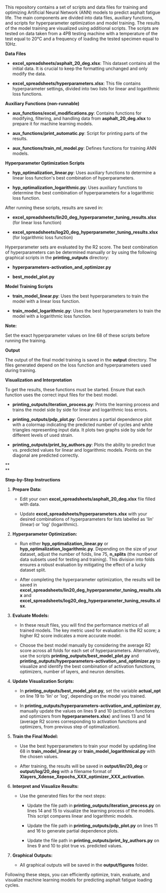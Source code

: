 This repository contains a set of scripts and data files for training
and optimizing Artificial Neural Network (ANN) models to predict asphalt
fatigue life. The main components are divided into data files, auxiliary
functions, and scripts for hyperparameter optimization and model
training. The results of the model training are visualized using
additional scripts. The scripts are tested on data taken from a 4PB
testing machine with a temperature of the test equal to 20°C and a
frequency of loading the tested specimen equal to 10Hz.

**Data Files**

-   **excel_spreadsheets/asphalt_20_deg.xlsx**: This dataset contains
    all the initial data. It is crucial to keep the formatting unchanged
    and only modify the data.

-   **excel_spreadsheets/hyperparameters.xlsx**: This file contains
    hyperparameter settings, divided into two lists for linear and
    logarithmic loss functions.

**Auxiliary Functions (non-runnable)**

-   **aux_functions/excel_modifications.py**: Contains functions for
    modifying, filtering, and handling data from **asphalt_20_deg.xlsx**
    to prepare it for machine learning models.

-   **aux_functions/print_automatic.py**: Script for printing parts of
    the results.

-   **aux_functions/train_ml_model.py**: Defines functions for training
    ANN models.

**Hyperparameter Optimization Scripts**

-   **hyp_optimalization_linear.py**: Uses auxiliary functions to
    determine a linear loss function\'s best combination of
    hyperparameters.

-   **hyp_optimalization_logarithmic.py**: Uses auxiliary functions to
    determine the best combination of hyperparameters for a logarithmic
    loss function.

After running these scripts, results are saved in:

-   **excel_spreadsheets/lin20_deg_hyperparameter_tuning_results.xlsx**
    (for linear loss function)

-   **excel_spreadsheets/log20_deg_hyperparameter_tuning_results.xlsx**
    (for logarithmic loss function)

Hyperparameter sets are evaluated by the R2 score. The best combination
of hyperparameters can be determined manually or by using the following
graphical scripts in the **printing_outputs** directory:

-   **hyperparameters-activation_and_optimizer.py**

-   **best_model_plot.py**

**Model Training Scripts**

-   **train_model_linear.py**: Uses the best hyperparameters to train
    the model with a linear loss function.

-   **train_model_logarithmic.py**: Uses the best hyperparameters to
    train the model with a logarithmic loss function.

**Note:**

Set the exact hyperparameter values on line 68 of these scripts before
running the training.

**Output**

The output of the final model training is saved in the **output**
directory. The files generated depend on the loss function and
hyperparameters used during training.

**Visualization and Interpretation**

To get the results, these functions must be started. Ensure that each
function uses the correct input files for the best model.

-   **printing_outputs/iteration_process.py**: Prints the learning
    process and trains the model side by side for linear and logarithmic
    loss errors.

-   **printing_outputs/pdp_plot.py**: Generates a partial dependence
    plot with a colormap indicating the predicted number of cycles and
    white triangles representing input data. It plots two graphs side by
    side for different levels of used strain.

-   **printing_outputs/print_by_authors.py**: Plots the ability to
    predict true vs. predicted values for linear and logarithmic models.
    Points on the diagonal are predicted correctly.

**\
**

**Step-by-Step Instructions**

1.  **Prepare Data:**

    -   Edit your own **excel_spreadsheets/asphalt_20_deg.xlsx** file
        filled with data.

    -   Update **excel_spreadsheets/hyperparameters.xlsx** with your
        desired combinations of hyperparameters for lists labelled as
        \'lin\' (linear) or \'log\' (logarithmic).

2.  **Hyperparameter Optimization:**

    -   Run either **hyp_optimalization_linear.py** or
        **hyp_optimalization_logarithmic.py**. Depending on the size of
        your dataset, adjust the number of folds, line 75, **n_splits**
        (the number of data subsets used for testing and training). This
        division into folds ensures a robust evaluation by mitigating
        the effect of a lucky dataset split.

    -   After completing the hyperparameter optimization, the results
        will be saved in
        **excel_spreadsheets/lin20_deg_hyperparameter_tuning_results.xlsx**
        and
        **excel_spreadsheets/log20_deg_hyperparameter_tuning_results.xlsx**.

3.  **Evaluate Models:**

    -   In these result files, you will find the performance metrics of
        all trained models. The key metric used for evaluation is the R2
        score; a higher R2 score indicates a more accurate model.

    -   Choose the best model manually by considering the average R2
        score across all folds for each set of hyperparameters.
        Alternatively, use the scripts
        **printing_outputs/best_model_plot.py** and
        **printing_outputs/hyperparameters-activation_and_optimizer.py**
        to visualize and identify the best combination of activation
        functions, optimizers, number of layers, and neuron densities.

4.  **Update Visualization Scripts:**

    -   In **printing_outputs/best_model_plot.py**, set the variable
        **actual_opt** on line 19 to \'lin\' or \'log\', depending on
        the model you trained.

    -   In
        **printing_outputs/hyperparameters-activation_and_optimizer.py**,
        manually update the values on lines 9 and 10 (activation
        functions and optimizers from **hyperparameters.xlsx**) and
        lines 13 and 14 (average R2 scores corresponding to activation
        functions and optimizers, from previous step of optimalization).

5.  **Train the Final Model:**

    -   Use the best hyperparameters to train your model by updating
        line 68 in **train_model_linear.py** or
        **train_model_logarithmical.py** with the chosen values.

    -   After training, the results will be saved in
        **output/lin/20_deg** or **output/log/20_deg** with a filename
        format of
        **Xlayers_Xdense_Xepochs_XXX_optimizer_XXX_activation**.

6.  **Interpret and Visualize Results:**

    -   Use the generated files for the next steps:

        -   Update the file path in
            **printing_outputs/iteration_process.py** on lines 14 and 15
            to visualize the learning process of the models. This script
            compares linear and logarithmic models.

        -   Update the file path in **printing_outputs/pdp_plot.py** on
            lines 11 and 16 to generate partial dependence plots.

        -   Update the file path in
            **printing_outputs/print_by_authors.py** on lines 9 and 10
            to plot true vs. predicted values.

7.  **Graphical Outputs:**

    -   All graphical outputs will be saved in the **output/figures**
        folder.

Following these steps, you can efficiently optimize, train, evaluate,
and visualize machine learning models for predicting asphalt fatigue
loading cycles.
